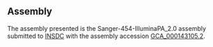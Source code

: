 

Assembly
--------

The assembly presented is the Sanger-454-IlluminaPA\_2.0 assembly
submitted to [INSDC](http://www.insdc.org) with the assembly accession
[GCA\_000143105.2](http://www.ebi.ac.uk/ena/data/view/GCA_000143105.2).
